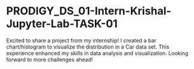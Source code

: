 # PRODIGY_DS_01-Intern-Krishal-Jupyter-Lab-TASK-01
Excited to share a project from my internship! I created a bar chart/histogram to visualize the distribution in a Car data set. This experience enhanced my skills in data analysis and visualization. Looking forward to more challenges ahead!
